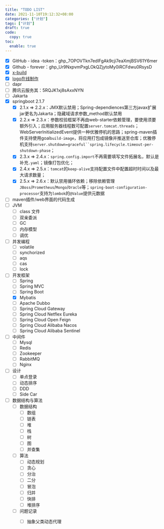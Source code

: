 ```yaml
---
title: "TODO LIST"
date: 2021-11-10T19:12:32+08:00
categories: ["计划"]
tags: ["计划"]
draft: true
code:
  copy: true
toc:
  enable: true
---
```


- [x] GitHub - idea -token：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
- [x] Github - forever：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
- [x] [x-build](https://code-device.github.io/x-build)
- [x] [logo在线制作](https://www.designevo.com/)
- [ ] dapr
- [ ] 腾讯云服务其：5RQJK1xj8sAxxNYN
- [ ] Jakarta
- [x] springboot 2.1.7 
  - [x] 2.1.x => 2.2.x：JMX默认禁用；Spring-dependiences第三方javax扩展jar更名为Jakarta；隐藏域请求参数_method默认禁用
  - [x] 2.2.x => 2.3.x：参数校验框架不再由web-starter依赖管理，要使用须要额外引入；应用服务器线程数可配置`server.tomcat.threads`；WebServerInitializedEvent提供一种优雅停机的思路；spring-maven插件支持使用goal`build-image`，将应用打包成镜像并推送至仓库；优雅停机支持`server.shutdown=graceful``spring.lifecycle.timeout-per-shutdown-phase`；
  - [x] 2.3.x => 2.4.x：`spring.config.import`不再需要填写文件拓展名，默认是补充`.yaml`；镜像打包优化；
  - [x] 2.4.x => 2.5.x：`tomcat`的`keep-alive`支持配置文件中配置超时时间以及最大请求数量；
  - [x] 2.5.x => 2.6.x：默认禁用循环依赖；移除依赖管理`JBoss`/`Prometheus`/`Mongo`/`Oracle`等；`spring-boot-configuration-processor`支持为`lombok`的`@Value`提供元数据
- [ ] maven插件/web界面的代码生成
- [ ] JVM
  - [ ] class 文件
  - [ ] 双亲委派
  - [ ] GC
  - [ ] 内存模型
  - [ ] 调优
- [ ] 并发编程
  - [ ] volatile
  - [ ] synchorized
  - [ ] aqs
  - [ ] cas
  - [ ] lock
- [ ] 开发框架
  - [ ] Spring
  - [ ] Spring MVC
  - [ ] Spring Boot
  - [x] Mybatis
  - [ ] Apache Dubbo
  - [ ] Spring Cloud Gateway
  - [ ] Spring Cloud Netflex Eureka
  - [ ] Spring Cloud Open Feign
  - [ ] Spring Cloud Alibaba Nacos
  - [ ] Spring Cloud Alibaba Sentinel
- [ ] 中间件
  - [ ] Mysql
  - [ ] Redis
  - [ ] Zookeeper
  - [ ] RabbitMQ
  - [ ] Nginx
- [ ] 设计
  - [ ] 单点登录
  - [ ] 动态排序
  - [ ] DDD
  - [ ] Side Car
- [ ] 数据结构与算法
  - [ ] 数据结构
    - [ ] 数组
    - [ ] 链表
    - [ ] 堆
    - [ ] 栈
    - [ ] 树
    - [ ] 图
    - [ ] 并查集
  - [ ] 算法
    - [ ] 动态规划
    - [ ] 贪心
    - [ ] 分治
    - [ ] 二分
    - [ ] 冒泡
    - [ ] 归并
    - [ ] 快排
    - [ ] 堆排序
  - [ ] 问题记录
    - [ ] 抽象父类动态代理



